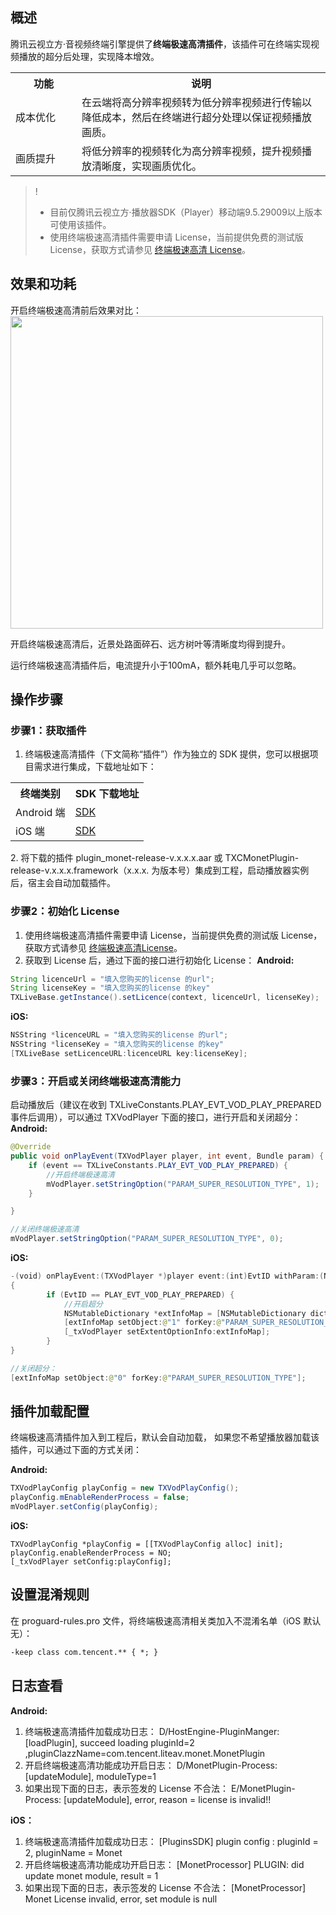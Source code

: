 ## 概述
腾讯云视立方·音视频终端引擎提供了**终端极速高清插件**，该插件可在终端实现视频播放的超分后处理，实现降本增效。
<table>
   <tr>
      <th style="width: 90px;">功能</td>
      <th >说明</td>
   </tr>
   <tr>
      <td>成本优化</td>
      <td>在云端将高分辨率视频转为低分辨率视频进行传输以降低成本，然后在终端进行超分处理以保证视频播放画质。</td>
   </tr>
   <tr>
      <td>画质提升</td>
      <td>将低分辨率的视频转化为高分辨率视频，提升视频播放清晰度，实现画质优化。</td>
   </tr>
</table>

>!
>- 目前仅腾讯云视立方·播放器SDK（Player）移动端9.5.29009以上版本可使用该插件。
>- 使用终端极速高清插件需要申请 License，当前提供免费的测试版 License，获取方式请参见 [终端极速高清 License](https://cloud.tencent.com/document/product/1449/68750)。

## 效果和功耗

开启终端极速高清前后效果对比：
<img style="width:500px; max-width: inherit;" src="https://qcloudimg.tencent-cloud.cn/raw/65767a90a82683bf7c68716c5bd96e97.png" />

开启终端极速高清后，近景处路面碎石、远方树叶等清晰度均得到提升。

运行终端极速高清插件后，电流提升小于100mA，额外耗电几乎可以忽略。

## 操作步骤
### 步骤1：获取插件
1. 终端极速高清插件（下文简称“插件”）作为独立的 SDK 提供，您可以根据项目需求进行集成，下载地址如下：
<table>
   <tr>
      <th>终端类别</td>
      <th >SDK 下载地址</td>
   </tr>
   <tr>
      <td>Android 端</td>
      <td><a href="https://mediacloud-76607.gzc.vod.tencent-cloud.com/TXCTbPlayer/TXCTbPlayerSDK/Release/Android/plugins/monet/plugin_monet_release_latest.zip">SDK</a></td>
   </tr>
   <tr>
      <td>iOS 端</td>
      <td><a href="https://mediacloud-76607.gzc.vod.tencent-cloud.com/TXCTbPlayer/TXCTbPlayerSDK/Release/iOS/plugins/monet/plugin_monet_release_latest.zip">SDK</a></td>
   </tr>
</table>
2. 将下载的插件 plugin_monet-release-v.x.x.x.aar 或 TXCMonetPlugin-release-v.x.x.x.framework（x.x.x. 为版本号）集成到工程，启动播放器实例后，宿主会自动加载插件。

### 步骤2：初始化 License
1. 使用终端极速高清插件需要申请 License，当前提供免费的测试版 License，获取方式请参见 [终端极速高清License](https://cloud.tencent.com/document/product/1449/68750)。
2. 获取到 License 后，通过下面的接口进行初始化 License：
**Android:**
```java
String licenceUrl = "填入您购买的license 的url";
String licenseKey = "填入您购买的license 的key"
TXLiveBase.getInstance().setLicence(context, licenceUrl, licenseKey);
```
**iOS:**
```swift
NSString *licenceURL = "填入您购买的license 的url";
NSString *licenseKey = "填入您购买的license 的key"
[TXLiveBase setLicenceURL:licenceURL key:licenseKey];
```


### 步骤3：开启或关闭终端极速高清能力

启动播放后（建议在收到 TXLiveConstants.PLAY_EVT_VOD_PLAY_PREPARED 事件后调用），可以通过 TXVodPlayer 下面的接口，进行开启和关闭超分：
**Android:**
```java
@Override
public void onPlayEvent(TXVodPlayer player, int event, Bundle param) {
    if (event == TXLiveConstants.PLAY_EVT_VOD_PLAY_PREPARED) {
        //开启终端极速高清   
        mVodPlayer.setStringOption("PARAM_SUPER_RESOLUTION_TYPE", 1);
    }

}

//关闭终端极速高清
mVodPlayer.setStringOption("PARAM_SUPER_RESOLUTION_TYPE", 0);
```
**iOS:**
```swift
-(void) onPlayEvent:(TXVodPlayer *)player event:(int)EvtID withParam:(NSDictionary*)param
{
		if (EvtID == PLAY_EVT_VOD_PLAY_PREPARED) {
			//开启超分
			NSMutableDictionary *extInfoMap = [NSMutableDictionary dictionary];
			[extInfoMap setObject:@"1" forKey:@"PARAM_SUPER_RESOLUTION_TYPE"];
			[_txVodPlayer setExtentOptionInfo:extInfoMap];
		}
}

//关闭超分：
[extInfoMap setObject:@"0" forKey:@"PARAM_SUPER_RESOLUTION_TYPE"];
```

## 插件加载配置
终端极速高清插件加入到工程后，默认会自动加载， 如果您不希望播放器加载该插件，可以通过下面的方式关闭：

**Android:**
```java
TXVodPlayConfig playConfig = new TXVodPlayConfig();
playConfig.mEnableRenderProcess = false;
mVodPlayer.setConfig(playConfig);
```
**iOS:**
```
TXVodPlayConfig *playConfig = [[TXVodPlayConfig alloc] init];
playConfig.enableRenderProcess = NO;
[_txVodPlayer setConfig:playConfig];
```

## 设置混淆规则

在 proguard-rules.pro 文件，将终端极速高清相关类加入不混淆名单（iOS 默认无）：
```xml
-keep class com.tencent.** { *; }
```

## 日志查看

**Android:**
1. 终端极速高清插件加载成功日志：
D/HostEngine-PluginManger: [loadPlugin], succeed loading pluginId=2 ,pluginClazzName=com.tencent.liteav.monet.MonetPlugin
2. 开启终端极速高清功能成功开启日志：
 D/MonetPlugin-Process: [updateModule], moduleType=1
3. 如果出现下面的日志，表示签发的 License 不合法：
E/MonetPlugin-Process: [updateModule], error, reason = license is invalid!!

**iOS：**

1. 终端极速高清插件加载成功日志：
[PluginsSDK] plugin config : pluginId = 2, pluginName = Monet
2. 开启终端极速高清功能成功开启日志：
 [MonetProcessor] PLUGIN: did update monet module, result = 1
3. 如果出现下面的日志，表示签发的 License 不合法：
[MonetProcessor] Monet License invalid, error, set module is null

